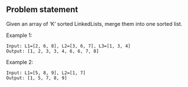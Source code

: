 ## Problem statement

Given an array of ‘K’ sorted LinkedLists, merge them into one sorted list.

Example 1:

```
Input: L1=[2, 6, 8], L2=[3, 6, 7], L3=[1, 3, 4]
Output: [1, 2, 3, 3, 4, 6, 6, 7, 8]
```

Example 2:

```
Input: L1=[5, 8, 9], L2=[1, 7]
Output: [1, 5, 7, 8, 9]
```